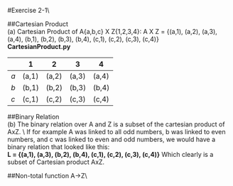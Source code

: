 #Exercise 2-1\

##Cartesian Product\
(a) Cartesian Product of A{a,b,c} X Z{1,2,3,4}:
A X Z = {(a,1), (a,2), (a,3), (a,4), (b,1), (b,2), (b,3), (b,4), (c,1), (c,2), (c,3), (c,4)}\
**CartesianProduct.py**

|   | 1   | 2   | 3   | 4   |
|---|-----|-----|-----|-----|
| *a* | (a,1) | (a,2) | (a,3) | (a,4) |
| *b* | (b,1) | (b,2) | (b,3) | (b,4) |
| *c* | (c,1) | (c,2) | (c,3) | (c,4) |

##Binary Relation\
(b) The binary relation over A and Z is a subset of the cartesian product of AxZ. \ If for example A was linked to all odd numbers, b was linked to even numbers, and c was linked to even and odd numbers, we would have a binary relation that looked like this: \
**L = {(a,1), (a,3), (b,2), (b,4), (c,1), (c,2), (c,3), (c,4)}** Which clearly is a subset of Cartesian product AxZ.

##Non-total function A->Z\
